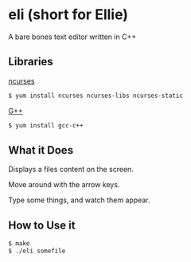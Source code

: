 eli (short for Ellie)
======

A bare bones text editor written in C++

Libraries
---------

[ncurses](https://www.gnu.org/software/ncurses/ncurses.html)

```bash
$ yum install ncurses ncurses-libs ncurses-static
```

[G++](http://gcc.gnu.org/)

```bash
$ yum install gcc-c++
```

What it Does
------------

Displays a files content on the screen.

Move around with the arrow keys.

Type some things, and watch them appear.

How to Use it
------------

```bash
$ make
$ ./eli somefile
```
